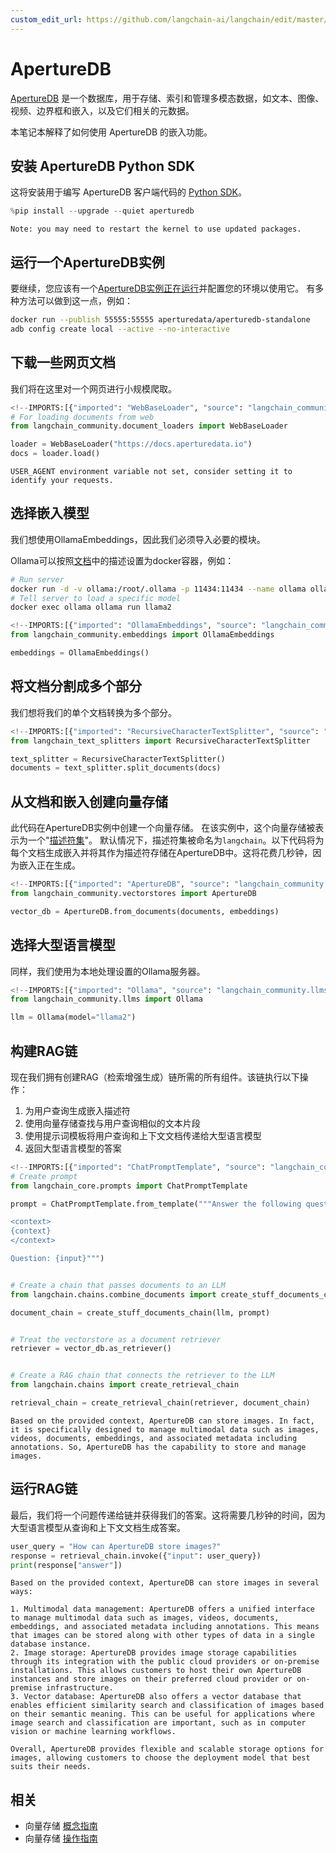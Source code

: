 ```yaml
---
custom_edit_url: https://github.com/langchain-ai/langchain/edit/master/docs/docs/integrations/vectorstores/aperturedb.ipynb
---
```

# ApertureDB

[ApertureDB](https://docs.aperturedata.io) 是一个数据库，用于存储、索引和管理多模态数据，如文本、图像、视频、边界框和嵌入，以及它们相关的元数据。

本笔记本解释了如何使用 ApertureDB 的嵌入功能。

## 安装 ApertureDB Python SDK

这将安装用于编写 ApertureDB 客户端代码的 [Python SDK](https://docs.aperturedata.io/category/aperturedb-python-sdk)。


```python
%pip install --upgrade --quiet aperturedb
```
```output
Note: you may need to restart the kernel to use updated packages.
```
## 运行一个ApertureDB实例

要继续，您应该有一个[ApertureDB实例正在运行](https://docs.aperturedata.io/HowToGuides/start/Setup)并配置您的环境以使用它。
有多种方法可以做到这一点，例如：

```bash
docker run --publish 55555:55555 aperturedata/aperturedb-standalone
adb config create local --active --no-interactive
```

## 下载一些网页文档
我们将在这里对一个网页进行小规模爬取。


```python
<!--IMPORTS:[{"imported": "WebBaseLoader", "source": "langchain_community.document_loaders", "docs": "https://python.langchain.com/api_reference/community/document_loaders/langchain_community.document_loaders.web_base.WebBaseLoader.html", "title": "ApertureDB"}]-->
# For loading documents from web
from langchain_community.document_loaders import WebBaseLoader

loader = WebBaseLoader("https://docs.aperturedata.io")
docs = loader.load()
```
```output
USER_AGENT environment variable not set, consider setting it to identify your requests.
```
## 选择嵌入模型

我们想使用OllamaEmbeddings，因此我们必须导入必要的模块。

Ollama可以按照[文档](https://hub.docker.com/r/ollama/ollama)中的描述设置为docker容器，例如：
```bash
# Run server
docker run -d -v ollama:/root/.ollama -p 11434:11434 --name ollama ollama/ollama
# Tell server to load a specific model
docker exec ollama ollama run llama2
```


```python
<!--IMPORTS:[{"imported": "OllamaEmbeddings", "source": "langchain_community.embeddings", "docs": "https://python.langchain.com/api_reference/community/embeddings/langchain_community.embeddings.ollama.OllamaEmbeddings.html", "title": "ApertureDB"}]-->
from langchain_community.embeddings import OllamaEmbeddings

embeddings = OllamaEmbeddings()
```

## 将文档分割成多个部分

我们想将我们的单个文档转换为多个部分。


```python
<!--IMPORTS:[{"imported": "RecursiveCharacterTextSplitter", "source": "langchain_text_splitters", "docs": "https://python.langchain.com/api_reference/text_splitters/character/langchain_text_splitters.character.RecursiveCharacterTextSplitter.html", "title": "ApertureDB"}]-->
from langchain_text_splitters import RecursiveCharacterTextSplitter

text_splitter = RecursiveCharacterTextSplitter()
documents = text_splitter.split_documents(docs)
```

## 从文档和嵌入创建向量存储

此代码在ApertureDB实例中创建一个向量存储。
在该实例中，这个向量存储被表示为一个"[描述符集](https://docs.aperturedata.io/category/descriptorset-commands)"。
默认情况下，描述符集被命名为`langchain`。以下代码将为每个文档生成嵌入并将其作为描述符存储在ApertureDB中。这将花费几秒钟，因为嵌入正在生成。


```python
<!--IMPORTS:[{"imported": "ApertureDB", "source": "langchain_community.vectorstores", "docs": "https://python.langchain.com/api_reference/community/vectorstores/langchain_community.vectorstores.aperturedb.ApertureDB.html", "title": "ApertureDB"}]-->
from langchain_community.vectorstores import ApertureDB

vector_db = ApertureDB.from_documents(documents, embeddings)
```

## 选择大型语言模型

同样，我们使用为本地处理设置的Ollama服务器。


```python
<!--IMPORTS:[{"imported": "Ollama", "source": "langchain_community.llms", "docs": "https://python.langchain.com/api_reference/community/llms/langchain_community.llms.ollama.Ollama.html", "title": "ApertureDB"}]-->
from langchain_community.llms import Ollama

llm = Ollama(model="llama2")
```

## 构建RAG链

现在我们拥有创建RAG（检索增强生成）链所需的所有组件。该链执行以下操作：
1. 为用户查询生成嵌入描述符
2. 使用向量存储查找与用户查询相似的文本片段
3. 使用提示词模板将用户查询和上下文文档传递给大型语言模型
4. 返回大型语言模型的答案


```python
<!--IMPORTS:[{"imported": "ChatPromptTemplate", "source": "langchain_core.prompts", "docs": "https://python.langchain.com/api_reference/core/prompts/langchain_core.prompts.chat.ChatPromptTemplate.html", "title": "ApertureDB"}, {"imported": "create_stuff_documents_chain", "source": "langchain.chains.combine_documents", "docs": "https://python.langchain.com/api_reference/langchain/chains/langchain.chains.combine_documents.stuff.create_stuff_documents_chain.html", "title": "ApertureDB"}, {"imported": "create_retrieval_chain", "source": "langchain.chains", "docs": "https://python.langchain.com/api_reference/langchain/chains/langchain.chains.retrieval.create_retrieval_chain.html", "title": "ApertureDB"}]-->
# Create prompt
from langchain_core.prompts import ChatPromptTemplate

prompt = ChatPromptTemplate.from_template("""Answer the following question based only on the provided context:

<context>
{context}
</context>

Question: {input}""")


# Create a chain that passes documents to an LLM
from langchain.chains.combine_documents import create_stuff_documents_chain

document_chain = create_stuff_documents_chain(llm, prompt)


# Treat the vectorstore as a document retriever
retriever = vector_db.as_retriever()


# Create a RAG chain that connects the retriever to the LLM
from langchain.chains import create_retrieval_chain

retrieval_chain = create_retrieval_chain(retriever, document_chain)
```
```output
Based on the provided context, ApertureDB can store images. In fact, it is specifically designed to manage multimodal data such as images, videos, documents, embeddings, and associated metadata including annotations. So, ApertureDB has the capability to store and manage images.
```
## 运行RAG链

最后，我们将一个问题传递给链并获得我们的答案。这将需要几秒钟的时间，因为大型语言模型从查询和上下文文档生成答案。


```python
user_query = "How can ApertureDB store images?"
response = retrieval_chain.invoke({"input": user_query})
print(response["answer"])
```
```output
Based on the provided context, ApertureDB can store images in several ways:

1. Multimodal data management: ApertureDB offers a unified interface to manage multimodal data such as images, videos, documents, embeddings, and associated metadata including annotations. This means that images can be stored along with other types of data in a single database instance.
2. Image storage: ApertureDB provides image storage capabilities through its integration with the public cloud providers or on-premise installations. This allows customers to host their own ApertureDB instances and store images on their preferred cloud provider or on-premise infrastructure.
3. Vector database: ApertureDB also offers a vector database that enables efficient similarity search and classification of images based on their semantic meaning. This can be useful for applications where image search and classification are important, such as in computer vision or machine learning workflows.

Overall, ApertureDB provides flexible and scalable storage options for images, allowing customers to choose the deployment model that best suits their needs.
```

## 相关

- 向量存储 [概念指南](/docs/concepts/#vector-stores)
- 向量存储 [操作指南](/docs/how_to/#vector-stores)
